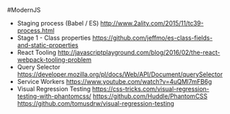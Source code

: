 #ModernJS

- Staging process (Babel / ES) http://www.2ality.com/2015/11/tc39-process.html
- Stage 1 - Class properties https://github.com/jeffmo/es-class-fields-and-static-properties
- React Tooling http://javascriptplayground.com/blog/2016/02/the-react-webpack-tooling-problem
- Query Selector https://developer.mozilla.org/pl/docs/Web/API/Document/querySelector
- Service Workers https://www.youtube.com/watch?v=4uQMl7mFB6g
- Visual Regression Testing https://css-tricks.com/visual-regression-testing-with-phantomcss/
https://github.com/Huddle/PhantomCSS
https://github.com/tomusdrw/visual-regression-testing
